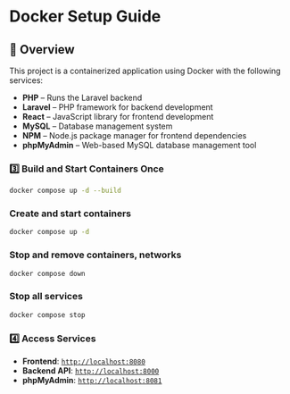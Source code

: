 # Docker Setup Guide

## 📌 Overview

This project is a containerized application using Docker with the following services:

- **PHP** – Runs the Laravel backend
- **Laravel** – PHP framework for backend development
- **React** – JavaScript library for frontend development
- **MySQL** – Database management system
- **NPM** – Node.js package manager for frontend dependencies
- **phpMyAdmin** – Web-based MySQL database management tool

### 3️⃣ Build and Start Containers Once

```bash
docker compose up -d --build
```

### Create and start containers

```bash
docker compose up -d
```

### Stop and remove containers, networks

```bash
docker compose down
```

### Stop all services

```bash
docker compose stop
```

### 4️⃣ Access Services

- **Frontend**: [`http://localhost:8080`](http://localhost:8080)
- **Backend API**: [`http://localhost:8000`](http://localhost:8000)
- **phpMyAdmin**: [`http://localhost:8081`](http://localhost:8081)
